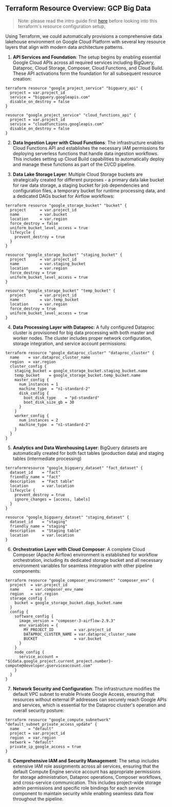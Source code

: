 ## Terraform Resource Overview: GCP Big Data

> Note: please read the intro guide first [here](./README.md) before looking into this terraform's resource configuration setup,

Using Terraform, we could automatically provisions a comprehensive data lakehouse environment on Google Cloud Platform with several key resource layers that align with modern data architecture patterns.


1. **API Services and Foundation**: The setup begins by enabling essential Google Cloud APIs across all required services including BigQuery, Dataproc, Cloud Storage, Composer, Cloud Functions, and Cloud Build. These API activations form the foundation for all subsequent resource creation:

```
terraform resource "google_project_service" "bigquery_api" {
  project = var.project_id
  service = "bigquery.googleapis.com"
  disable_on_destroy = false
}
```

```
resource "google_project_service" "cloud_functions_api" {
  project = var.project_id
  service = "cloudfunctions.googleapis.com"
  disable_on_destroy = false
}
```

2. **Data Ingestion Layer with Cloud Functions**: The infrastructure enables Cloud Functions API and establishes the necessary IAM permissions for deploying serverless functions that handle data ingestion workflows. This includes setting up Cloud Build capabilities to automatically deploy and manage these functions as part of the CI/CD pipeline.

3. **Data Lake Storage Layer**: Multiple Cloud Storage buckets are strategically created for different purposes - a primary data lake bucket for raw data storage, a staging bucket for job dependencies and configuration files, a temporary bucket for runtime processing data, and a dedicated DAGs bucket for Airflow workflows:

```
terraform resource "google_storage_bucket" "bucket" {
  project      = var.project_id
  name         = var.bucket
  location     = var.region
  force_destroy = false
  uniform_bucket_level_access = true
  lifecycle {
    prevent_destroy = true
  }
}
```

```
resource "google_storage_bucket" "staging_bucket" {
  project      = var.project_id
  name         = var.staging_bucket
  location     = var.region
  force_destroy = true
  uniform_bucket_level_access = true
}
```

```
resource "google_storage_bucket" "temp_bucket" {
  project      = var.project_id
  name         = var.temp_bucket
  location     = var.region
  force_destroy = true
  uniform_bucket_level_access = true
}
```

4. **Data Processing Layer with Dataproc**: A fully configured Dataproc cluster is provisioned for big data processing with both master and worker nodes. The cluster includes proper network configuration, storage integration, and service account permissions:

```
terraform resource "google_dataproc_cluster" "dataproc_cluster" {
  name    = var.dataproc_cluster_name
  region  = var.region
  cluster_config {
    staging_bucket = google_storage_bucket.staging_bucket.name
    temp_bucket    = google_storage_bucket.temp_bucket.name
    master_config {
      num_instances = 1
      machine_type  = "n1-standard-2"
      disk_config {
        boot_disk_type    = "pd-standard"
        boot_disk_size_gb = 30
      }
    }
    worker_config {
      num_instances = 2
      machine_type  = "n1-standard-2"
    }
  }
}
```

5. **Analytics and Data Warehousing Layer**: BigQuery datasets are automatically created for both fact tables (production data) and staging tables (intermediate processing)

```
terraformresource "google_bigquery_dataset" "fact_dataset" {
  dataset_id    = "fact"
  friendly_name = "fact"
  description   = "Fact table"
  location      = var.location
  lifecycle { 
    prevent_destroy = true
    ignore_changes = [access, labels]
  }
}
```

```
resource "google_bigquery_dataset" "staging_dataset" {
  dataset_id    = "staging"
  friendly_name = "staging"
  description   = "Staging table"
  location      = var.location
}
```

6. **Orchestration Layer with Cloud Composer**: A complete Cloud Composer (Apache Airflow) environment is established for workflow orchestration, including its dedicated storage bucket and all necessary environment variables for seamless integration with other pipeline components:

```
terraform resource "google_composer_environment" "composer_env" {
  project  = var.project_id
  name     = var.composer_env_name
  region   = var.region
  storage_config {
    bucket = google_storage_bucket.dags_bucket.name
  }
  config {
    software_config {
      image_version = "composer-3-airflow-2.9.3"
      env_variables = {
        MY_PROJECT_ID         = var.project_id
        DATAPROC_CLUSTER_NAME = var.dataproc_cluster_name
        BUCKET                = var.bucket
      }
    }
    node_config {
      service_account = "${data.google_project.current_project.number}-compute@developer.gserviceaccount.com"
    }
  }
}
```


7. **Network Security and Configuration**: The infrastructure modifies the default VPC subnet to enable Private Google Access, ensuring that resources without external IP addresses can securely reach Google APIs and services, which is essential for the Dataproc cluster's operation and overall security posture:

```
terraform resource "google_compute_subnetwork" "default_subnet_private_access_update" {
  name    = "default"
  project = var.project_id
  region  = var.region
  network = "default"
  private_ip_google_access = true
}
```

8. **Comprehensive IAM and Security Management**: The setup includes extensive IAM role assignments across all services, ensuring that the default Compute Engine service account has appropriate permissions for storage administration, Dataproc operations, Composer workflows, and cross-service communication. This includes project-wide storage admin permissions and specific role bindings for each service component to maintain security while enabling seamless data flow throughout the pipeline.